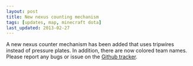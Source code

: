 ```yaml
---
layout: post
title: New nexus counting mechanism
tags: [updates, map, minecraft dota]
last_updated: 2013-02-27
---
```


A new nexus counter mechanism has been added that uses tripwires instead of pressure plates.  In addition, there are now colored team names.  Please report any bugs or issue on the [Github tracker](https://github.com/barroncraft/minecraft-dota-config/issues?state=open).
